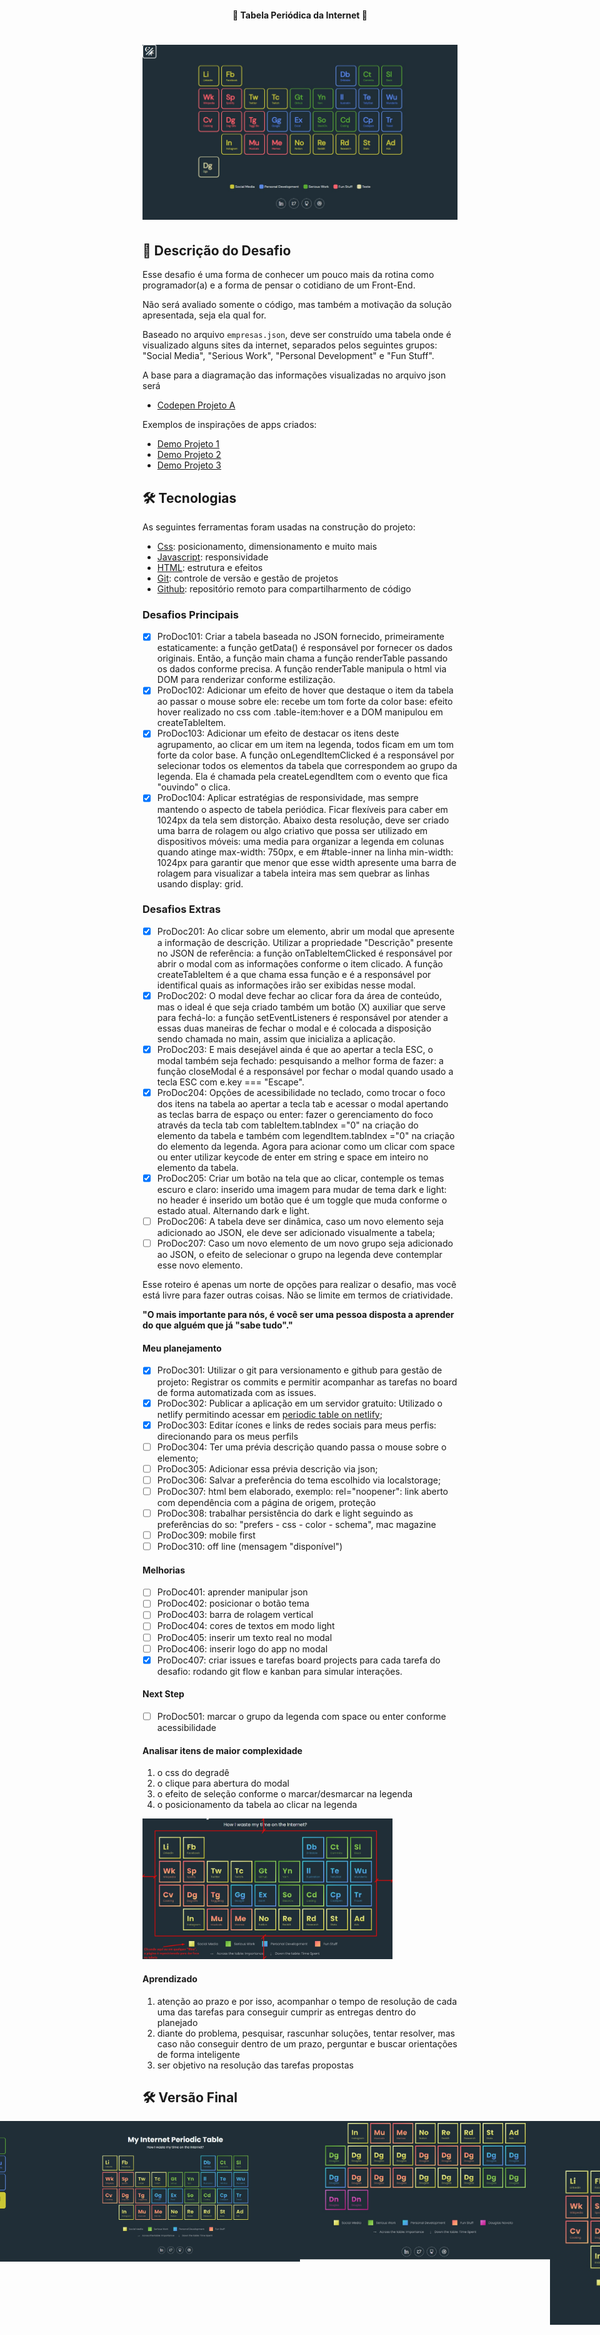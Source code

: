 <h4 align="center"> 
	🚧 Tabela Periódica da Internet 🚀
</h4> 

<h1 align="center">
    <img alt="Tabela Periódica da Internet" title="#InternetPeriodicTable" src="./.github/tela-0.jpg" />
</h1>

## 🚀 Descrição do Desafio

Esse desafio é uma forma de conhecer um pouco mais da rotina como programador(a) e a forma de pensar o cotidiano de um Front-End. 

Não será avaliado somente o código, mas também a motivação da solução apresentada, seja ela qual for.

Baseado no arquivo `empresas.json`, deve ser construído uma tabela onde é visualizado alguns sites da internet, separados pelos seguintes grupos: "Social Media", "Serious Work", "Personal Development" e "Fun Stuff". 

A base para a diagramação das informações visualizadas no arquivo json será 
- [Codepen Projeto A](https://codepen.io/oliviale/pen/ZmvPPd)

Exemplos de inspirações de apps criados: 
- [Demo Projeto 1](https://drive.google.com/file/d/1ytAPwfjS1RTQeLs031-NV_DKB7ZsA7KL/view?usp=sharing) 
- [Demo Projeto 2](https://drive.google.com/file/d/1TAYMbZJ1Rt9MoEwWJyQfmkjndmxrLXze/view?usp=sharing)
- [Demo Projeto 3](https://drive.google.com/file/d/1Klq4GgfCZYygFGg8mBMZC_cO1VXo-eWn/view?usp=sharing)

## 🛠 Tecnologias

As seguintes ferramentas foram usadas na construção do projeto:

- [Css][css]: posicionamento, dimensionamento e muito mais
- [Javascript][javascript]: responsividade
- [HTML][html]: estrutura e efeitos 
- [Git][git]: controle de versão e gestão de projetos
- [Github][github]: repositório remoto para compartilharmento de código

### Desafios Principais

- [x] ProDoc101: Criar a tabela baseada no JSON fornecido, primeiramente estaticamente: a função getData() é responsável por fornecer os dados originais. Então, a função main chama a função renderTable passando os dados conforme precisa. A função renderTable manipula o html via DOM para renderizar conforme estilização.
- [x] ProDoc102: Adicionar um efeito de hover que destaque o item da tabela ao passar o mouse sobre ele: recebe um tom forte da color base: efeito hover realizado no css com .table-item:hover e a DOM manipulou em createTableItem.
- [x] ProDoc103: Adicionar um efeito de destacar os itens deste agrupamento, ao clicar em um item na legenda, todos ficam em um tom forte da color base. A função onLegendItemClicked é a responsável por selecionar todos os elementos da tabela que correspondem ao grupo da legenda. Ela é chamada pela createLegendItem com o evento que fica "ouvindo" o clica.
- [x] ProDoc104: Aplicar estratégias de responsividade, mas sempre mantendo o aspecto de tabela periódica. Ficar flexíveis para caber em 1024px da tela sem distorção. Abaixo desta resolução, deve ser criado uma barra de rolagem ou algo criativo que possa ser utilizado em dispositivos móveis: uma media para organizar a legenda em colunas quando atinge max-width: 750px, e em #table-inner na linha min-width: 1024px para garantir que menor que esse width apresente uma barra de rolagem para visualizar a tabela inteira mas sem quebrar as linhas usando display: grid.

### Desafios Extras

- [x] ProDoc201: Ao clicar sobre um elemento, abrir um modal que apresente a informação de descrição. Utilizar a propriedade "Descrição" presente no JSON de referência: a função onTableItemClicked é responsável por abrir o modal com as informações conforme o item clicado. A função createTableItem é a que chama essa função e é a responsável por identifical quais as informações irão ser exibidas nesse modal. 
- [x] ProDoc202: O modal deve fechar ao clicar fora da área de conteúdo, mas o ideal é que seja criado também um botão (X) auxiliar que serve para fechá-lo: a função setEventListeners é responsável por atender a essas duas maneiras de fechar o modal e é colocada a disposição sendo chamada no main, assim que inicializa a aplicação.
- [x] ProDoc203: E mais desejável ainda é que ao apertar a tecla ESC, o modal também seja fechado: pesquisando a melhor forma de fazer: a função closeModal é a responsável por fechar o modal quando usado a tecla ESC com e.key === "Escape".
- [x] ProDoc204: Opções de acessibilidade no teclado, como trocar o foco dos itens na tabela ao apertar a tecla tab e acessar o modal apertando as teclas barra de espaço ou enter: fazer o gerenciamento do foco através da tecla tab com tableItem.tabIndex ="0" na criação do elemento da tabela e também com legendItem.tabIndex ="0" na criação do elemento da legenda. Agora para acionar como um clicar com space ou enter utilizar keycode de enter em string e space em inteiro no elemento da tabela.
- [x] ProDoc205: Criar um botão na tela que ao clicar, contemple os temas escuro e claro: inserido uma imagem para mudar de tema dark e light: no header é inserido um botão que é um toggle que muda conforme o estado atual. Alternando dark e light.
- [ ] ProDoc206: A tabela deve ser dinâmica, caso um novo elemento seja adicionado ao JSON, ele deve ser adicionado visualmente a tabela;
- [ ] ProDoc207: Caso um novo elemento de um novo grupo seja adicionado ao JSON, o efeito de selecionar o grupo na legenda deve contemplar esse novo elemento.

Esse roteiro é apenas um norte de opções para realizar o desafio, mas você está livre para fazer outras coisas. Não se limite em termos de criatividade.  

**"O mais importante para nós, é você ser uma pessoa disposta a aprender do que alguém que já "sabe tudo"."**

#### Meu planejamento

- [x] ProDoc301: Utilizar o git para versionamento e github para gestão de projeto: Registrar os commits e permitir acompanhar as tarefas no board de forma automatizada com as issues.
- [x] ProDoc302: Publicar a aplicação em um servidor gratuito: Utilizado o netlify permitindo acessar em [periodic table on netlify](https://musing-poitras-bf14e7.netlify.app/);
- [x] ProDoc303: Editar ícones e links de redes sociais para meus perfis: direcionando para os meus perfils
- [ ] ProDoc304: Ter uma prévia descrição quando passa o mouse sobre o elemento; 
- [ ] ProDoc305: Adicionar essa prévia descrição via json;
- [ ] ProDoc306: Salvar a preferência do tema escolhido via localstorage;
- [ ] ProDoc307: html bem elaborado, exemplo: rel="noopener": link aberto com dependência com a página de origem, proteção 
- [ ] ProDoc308: trabalhar persistência do dark e light seguindo as preferências do so: "prefers - css - color - schema", mac magazine
- [ ] ProDoc309: mobile first
- [ ] ProDoc310: off line (mensagem "disponível") 

#### Melhorias

- [ ] ProDoc401: aprender manipular json
- [ ] ProDoc402: posicionar o botão tema
- [ ] ProDoc403: barra de rolagem vertical
- [ ] ProDoc404: cores de textos em modo light
- [ ] ProDoc405: inserir um texto real no modal
- [ ] ProDoc406: inserir logo do app no modal
- [x] ProDoc407: criar issues e tarefas board projects para cada tarefa do desafio: rodando git flow e kanban para simular interações.

#### Next Step

- [ ] ProDoc501: marcar o grupo da legenda com space ou enter conforme acessibilidade

#### Analisar itens de maior complexidade 

1. o css do degradê 
2. o clique para abertura do modal
3. o efeito de seleção conforme o marcar/desmarcar na legenda
4. o posicionamento da tabela ao clicar na legenda 
<img alt="dificuldade" title="#dificuldade" src="./.github/dificuldade.jpeg" width="400px">

#### Aprendizado

1. atenção ao prazo e por isso, acompanhar o tempo de resolução de cada uma das tarefas para conseguir cumprir as entregas dentro do planejado
2. diante do problema, pesquisar, rascunhar soluções, tentar resolver, mas caso não conseguir dentro de um prazo, perguntar e buscar orientações de forma inteligente
3. ser objetivo na resolução das tarefas propostas

## 🛠 Versão Final

<p align="center" style="display: flex; align-items: flex-start; justify-content: center;">
  <img alt="Tabela Periódica da Internet" title="#InternetPeriodicTable" src="./.github/tela-0.jpg" width="400px"> 
  <img alt="Tabela Periódica da Internet" title="#InternetPeriodicTable" src="./.github/tela-5.jpg" width="400px">
  <img alt="Tabela Periódica da Internet" title="#InternetPeriodicTable" src="./.github/tela-1.jpg" width="400px">
  <img alt="Tabela Periódica da Internet" title="#InternetPeriodicTable" src="./.github/tela-4.jpg" width="400px"> 
  <img alt="Tabela Periódica da Internet" title="#InternetPeriodicTable" src="./.github/tela-2.jpg" width="400px">
  <img alt="Tabela Periódica da Internet" title="#InternetPeriodicTable" src="./.github/tela-3.jpg" width="400px"> 
</p>

[git]: https://git-scm.com/doc
[github]: https://docs.github.com/en
[css]: https://developer.mozilla.org/en-US/docs/Web/CSS 
[html]: https://developer.mozilla.org/en-US/docs/Web/HTML
[javascript]: https://developer.mozilla.org/en-US/docs/Web/JavaScript
